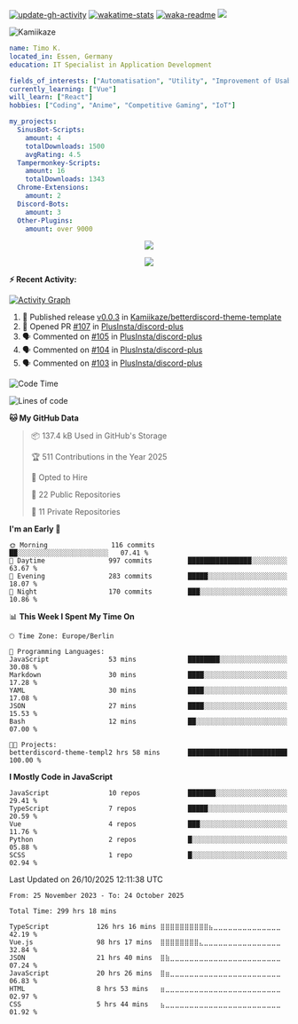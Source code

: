 <!-- Badges -->
[![update-gh-activity](https://github.com/Kamiikaze/Kamiikaze/actions/workflows/update-gh-activity.yml/badge.svg)](https://github.com/Kamiikaze/Kamiikaze/actions/workflows/update-gh-activity.yml)
[![wakatime-stats](https://github.com/Kamiikaze/Kamiikaze/actions/workflows/update-timestats.yml/badge.svg)](https://github.com/Kamiikaze/Kamiikaze/actions/workflows/update-timestats.yml)
[![waka-readme](https://github.com/Kamiikaze/Kamiikaze/actions/workflows/waka-simple.yml/badge.svg)](https://github.com/Kamiikaze/Kamiikaze/actions/workflows/waka-simple.yml)
![](https://komarev.com/ghpvc/?username=Kamiikaze&abbreviated=true&base=682&label=Views&style=flat-square)

<!-- About Me -->
![Kamiikaze](https://socialify.git.ci/Kamiikaze/Kamiikaze/image?font=Source+Code+Pro&name=1&pattern=Solid&theme=Dark)

```yaml
name: Timo K.
located_in: Essen, Germany
education: IT Specialist in Application Development

fields_of_interests: ["Automatisation", "Utility", "Improvement of Usability", "Localization"]
currently_learning: ["Vue"]
will_learn: ["React"]
hobbies: ["Coding", "Anime", "Competitive Gaming", "IoT"]

my_projects:
  SinusBot-Scripts:
    amount: 4
    totalDownloads: 1500
    avgRating: 4.5
  Tampermonkey-Scripts:
    amount: 16
    totalDownloads: 1343
  Chrome-Extensions:
    amount: 2
  Discord-Bots:
    amount: 3
  Other-Plugins:
    amount: over 9000
```

<!-- Archievments -->
<p align="center">
  <img alig src="https://github-profile-trophy.vercel.app/?username=Kamiikaze&theme=onedark&column=-1" />
</p>
<!-- Spotify Recently Played -->
<p align="center">
  <img src="https://spotify-recently-played-readme.vercel.app/api?user=timo1322&count=5">
</p>

**:zap: Recent Activity:**

[![Activity Graph](https://github-readme-activity-graph.vercel.app/graph?username=Kamiikaze&theme=github-dark-dimmed&custom_title=Kamiikaze%20Activity%20Graph&hide_border=true)](https://github.com/ashutosh00710/github-readme-activity-graph)

<!--START_SECTION:activity-->
1. 🚀 Published release [v0.0.3](https://github.com/Kamiikaze/betterdiscord-theme-template/releases/tag/v0.0.3) in [Kamiikaze/betterdiscord-theme-template](https://github.com/Kamiikaze/betterdiscord-theme-template)
2. 💪 Opened PR [#107](undefined) in [PlusInsta/discord-plus](https://github.com/PlusInsta/discord-plus)
3. 🗣 Commented on [#105](https://github.com/PlusInsta/discord-plus/issues/105#issuecomment-3371862772) in [PlusInsta/discord-plus](https://github.com/PlusInsta/discord-plus)
4. 🗣 Commented on [#104](https://github.com/PlusInsta/discord-plus/issues/104#issuecomment-3346540372) in [PlusInsta/discord-plus](https://github.com/PlusInsta/discord-plus)
5. 🗣 Commented on [#103](https://github.com/PlusInsta/discord-plus/issues/103#issuecomment-3345733964) in [PlusInsta/discord-plus](https://github.com/PlusInsta/discord-plus)
<!--END_SECTION:activity-->

<!--START_SECTION:waka-->
![Code Time](http://img.shields.io/badge/Code%20Time-299%20hrs%2018%20mins-blue)

![Lines of code](https://img.shields.io/badge/From%20Hello%20World%20I%27ve%20Written-1.9%20million%20lines%20of%20code-blue)

**🐱 My GitHub Data** 

> 📦 137.4 kB Used in GitHub's Storage 
 > 
> 🏆 511 Contributions in the Year 2025
 > 
> 💼 Opted to Hire
 > 
> 📜 22 Public Repositories 
 > 
> 🔑 11 Private Repositories 
 > 
**I'm an Early 🐤** 

```text
🌞 Morning                116 commits         ██░░░░░░░░░░░░░░░░░░░░░░░   07.41 % 
🌆 Daytime                997 commits         ████████████████░░░░░░░░░   63.67 % 
🌃 Evening                283 commits         █████░░░░░░░░░░░░░░░░░░░░   18.07 % 
🌙 Night                  170 commits         ███░░░░░░░░░░░░░░░░░░░░░░   10.86 % 
```


📊 **This Week I Spent My Time On** 

```text
🕑︎ Time Zone: Europe/Berlin

💬 Programming Languages: 
JavaScript               53 mins             ████████░░░░░░░░░░░░░░░░░   30.08 % 
Markdown                 30 mins             ████░░░░░░░░░░░░░░░░░░░░░   17.28 % 
YAML                     30 mins             ████░░░░░░░░░░░░░░░░░░░░░   17.08 % 
JSON                     27 mins             ████░░░░░░░░░░░░░░░░░░░░░   15.53 % 
Bash                     12 mins             ██░░░░░░░░░░░░░░░░░░░░░░░   07.00 % 

🐱‍💻 Projects: 
betterdiscord-theme-templ2 hrs 58 mins       █████████████████████████   100.00 % 
```

**I Mostly Code in JavaScript** 

```text
JavaScript               10 repos            ███████░░░░░░░░░░░░░░░░░░   29.41 % 
TypeScript               7 repos             █████░░░░░░░░░░░░░░░░░░░░   20.59 % 
Vue                      4 repos             ███░░░░░░░░░░░░░░░░░░░░░░   11.76 % 
Python                   2 repos             █░░░░░░░░░░░░░░░░░░░░░░░░   05.88 % 
SCSS                     1 repo              █░░░░░░░░░░░░░░░░░░░░░░░░   02.94 % 
```




 Last Updated on 26/10/2025 12:11:38 UTC
<!--END_SECTION:waka-->

<!--START_SECTION:waka-simple-->

```text
From: 25 November 2023 - To: 24 October 2025

Total Time: 299 hrs 18 mins

TypeScript            126 hrs 16 mins ⣿⣿⣿⣿⣿⣿⣿⣿⣿⣿⣦⣀⣀⣀⣀⣀⣀⣀⣀⣀⣀⣀⣀⣀⣀   42.19 %
Vue.js                98 hrs 17 mins  ⣿⣿⣿⣿⣿⣿⣿⣿⣄⣀⣀⣀⣀⣀⣀⣀⣀⣀⣀⣀⣀⣀⣀⣀⣀   32.84 %
JSON                  21 hrs 40 mins  ⣿⣷⣀⣀⣀⣀⣀⣀⣀⣀⣀⣀⣀⣀⣀⣀⣀⣀⣀⣀⣀⣀⣀⣀⣀   07.24 %
JavaScript            20 hrs 26 mins  ⣿⣶⣀⣀⣀⣀⣀⣀⣀⣀⣀⣀⣀⣀⣀⣀⣀⣀⣀⣀⣀⣀⣀⣀⣀   06.83 %
HTML                  8 hrs 53 mins   ⣶⣀⣀⣀⣀⣀⣀⣀⣀⣀⣀⣀⣀⣀⣀⣀⣀⣀⣀⣀⣀⣀⣀⣀⣀   02.97 %
CSS                   5 hrs 44 mins   ⣦⣀⣀⣀⣀⣀⣀⣀⣀⣀⣀⣀⣀⣀⣀⣀⣀⣀⣀⣀⣀⣀⣀⣀⣀   01.92 %
```

<!--END_SECTION:waka-simple-->
